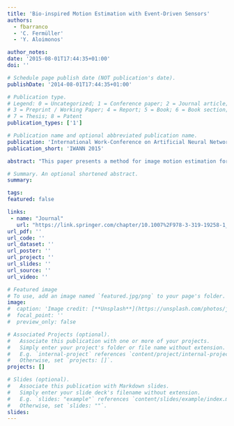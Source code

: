 ```yaml
---
title: 'Bio-inspired Motion Estimation with Event-Driven Sensors'
authors:
  - fbarranco
  - 'C. Fermüller'
  - 'Y. Aloimonos'

author_notes:
date: '2015-08-01T17:44:35+01:00'
doi: ''

# Schedule page publish date (NOT publication's date).
publishDate: '2014-08-01T17:44:35+01:00'

# Publication type.
# Legend: 0 = Uncategorized; 1 = Conference paper; 2 = Journal article;
# 3 = Preprint / Working Paper; 4 = Report; 5 = Book; 6 = Book section;
# 7 = Thesis; 8 = Patent
publication_types: ['1']

# Publication name and optional abbreviated publication name.
publication: 'International Work-Conference on Artificial Neural Networks'
publication_short: 'IWANN 2015'

abstract: "This paper presents a method for image motion estimation for event-based sensors. Accurate and fast image flow estimation still challenges Computer Vision. A new paradigm based on asynchronous event-based data provides an interesting alternative and has shown to provide good estimation at high contrast contours by estimating motion based on very accurate timing. However, these techniques still fail in regions of high-frequency texture. This work presents a simple method for locating those regions, and a novel phase-based method for event sensors that estimates more accurately these regions. Finally, we evaluate and compare our results with other state-of-the-art techniques."

# Summary. An optional shortened abstract.
summary:

tags:
featured: false

links:
 - name: "Journal"
   url: "https://link.springer.com/chapter/10.1007%2F978-3-319-19258-1_27"
url_pdf: ''
url_code: ''
url_dataset: ''
url_poster: ''
url_project: ''
url_slides: ''
url_source: ''
url_video: ''

# Featured image
# To use, add an image named `featured.jpg/png` to your page's folder.
image:
#  caption: 'Image credit: [**Unsplash**](https://unsplash.com/photos/jdD8gXaTZsc)'
#  focal_point: ''
#  preview_only: false

# Associated Projects (optional).
#   Associate this publication with one or more of your projects.
#   Simply enter your project's folder or file name without extension.
#   E.g. `internal-project` references `content/project/internal-project/index.md`.
#   Otherwise, set `projects: []`.
projects: []

# Slides (optional).
#   Associate this publication with Markdown slides.
#   Simply enter your slide deck's filename without extension.
#   E.g. `slides: "example"` references `content/slides/example/index.md`.
#   Otherwise, set `slides: ""`.
slides:
---
```

